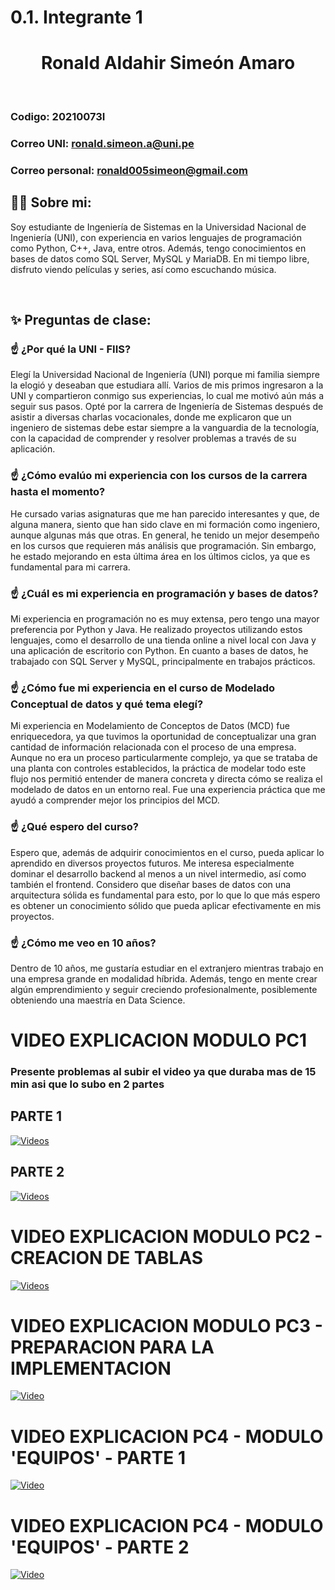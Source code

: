 # 0.1. Integrante 1


  **<h1 align="center">Ronald Aldahir Simeón Amaro</h1>**

<br>

### Codigo: 20210073I
### Correo UNI: ronald.simeon.a@uni.pe
### Correo personal: ronald005simeon@gmail.com


## 🧑‍💻 **Sobre mi:**

Soy estudiante de Ingeniería de Sistemas en la Universidad Nacional de Ingeniería (UNI), con experiencia en varios lenguajes de programación como Python, C++, Java, entre otros. Además, tengo conocimientos en bases de datos como SQL Server, MySQL y MariaDB. En mi tiempo libre, disfruto viendo películas y series, así como escuchando música.

<br>

## ✨ **Preguntas de clase:**

### ☝️ **¿Por qué la UNI - FIIS?**
Elegí la Universidad Nacional de Ingeniería (UNI) porque mi familia siempre la elogió y deseaban que estudiara allí. Varios de mis primos ingresaron a la UNI y compartieron conmigo sus experiencias, lo cual me motivó aún más a seguir sus pasos. Opté por la carrera de Ingeniería de Sistemas después de asistir a diversas charlas vocacionales, donde me explicaron que un ingeniero de sistemas debe estar siempre a la vanguardia de la tecnología, con la capacidad de comprender y resolver problemas a través de su aplicación.
### ☝️ **¿Cómo evalúo mi experiencia con los cursos de la carrera hasta el momento?**
He cursado varias asignaturas que me han parecido interesantes y que, de alguna manera, siento que han sido clave en mi formación como ingeniero, aunque algunas más que otras. En general, he tenido un mejor desempeño en los cursos que requieren más análisis que programación. Sin embargo, he estado mejorando en esta última área en los últimos ciclos, ya que es fundamental para mi carrera.
### ☝️ **¿Cuál es mi experiencia en programación y bases de datos?**
Mi experiencia en programación no es muy extensa, pero tengo una mayor preferencia por Python y Java. He realizado proyectos utilizando estos lenguajes, como el desarrollo de una tienda online a nivel local con Java y una aplicación de escritorio con Python. En cuanto a bases de datos, he trabajado con SQL Server y MySQL, principalmente en trabajos prácticos.
### ☝️ **¿Cómo fue mi experiencia en el curso de Modelado Conceptual de datos y qué tema elegí?**
Mi experiencia en Modelamiento de Conceptos de Datos (MCD) fue enriquecedora, ya que tuvimos la oportunidad de conceptualizar una gran cantidad de información relacionada con el proceso de una empresa. Aunque no era un proceso particularmente complejo, ya que se trataba de una planta con controles establecidos, la práctica de modelar todo este flujo nos permitió entender de manera concreta y directa cómo se realiza el modelado de datos en un entorno real. Fue una experiencia práctica que me ayudó a comprender mejor los principios del MCD.
### ☝️ **¿Qué espero del curso?**
Espero que, además de adquirir conocimientos en el curso, pueda aplicar lo aprendido en diversos proyectos futuros. Me interesa especialmente dominar el desarrollo backend al menos a un nivel intermedio, así como también el frontend. Considero que diseñar bases de datos con una arquitectura sólida es fundamental para esto, por lo que lo que más espero es obtener un conocimiento sólido que pueda aplicar efectivamente en mis proyectos.
### ☝️ **¿Cómo me veo en 10 años?**
Dentro de 10 años, me gustaría estudiar en el extranjero mientras trabajo en una empresa grande en modalidad híbrida. Además, tengo en mente crear algún emprendimiento y seguir creciendo profesionalmente, posiblemente obteniendo una maestría en Data Science.

# VIDEO EXPLICACION MODULO PC1
### Presente problemas al subir el video ya que duraba mas de 15 min asi que lo subo en 2 partes
## PARTE 1
[![Videos](https://img.youtube.com/vi/U_RD1LLxMpo/0.jpg)](https://youtu.be/U_RD1LLxMpo)

## PARTE 2
[![Videos](https://img.youtube.com/vi/TJyc9UBfoo0/0.jpg)](https://youtu.be/TJyc9UBfoo0)


# VIDEO EXPLICACION MODULO PC2 - CREACION DE TABLAS

[![Videos](https://img.youtube.com/vi/h5Q9cLognNk/0.jpg)](https://youtu.be/h5Q9cLognNk)

# VIDEO EXPLICACION MODULO PC3 - PREPARACION PARA LA IMPLEMENTACION

[![Video](https://img.youtube.com/vi/gzG3a68UusM/0.jpg)](https://youtu.be/gzG3a68UusM)

# VIDEO EXPLICACION PC4 - MODULO 'EQUIPOS' - PARTE 1 

[![Video](https://img.youtube.com/vi/Yjl07DdbFP8/0.jpg)](https://youtu.be/Yjl07DdbFP8)

# VIDEO EXPLICACION PC4 - MODULO 'EQUIPOS' - PARTE 2

[![Video](https://img.youtube.com/vi/GQowNJCEbgs/0.jpg)](https://youtu.be/GQowNJCEbgs)
